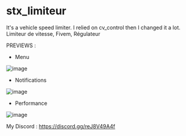 # stx_limiteur
It's a vehicle speed limiter. I relied on cv_control then I changed it a lot. Limiteur de vitesse, Fivem, Régulateur

PREVIEWS :

- Menu

![image](https://user-images.githubusercontent.com/106894099/172046919-340db55c-3702-467c-95f4-cc618befd0c1.png)

- Notifications

![image](https://user-images.githubusercontent.com/106894099/172046949-7ee4ddaf-7e20-4fff-827a-def02303ec45.png)

- Performance

![image](https://user-images.githubusercontent.com/106894099/172047021-75201d4b-0c4c-450d-b106-6fd739004f26.png)

My Discord : https://discord.gg/reJ8V49A4f
